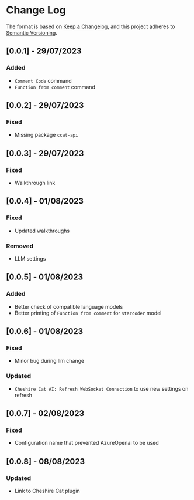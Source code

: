 # Change Log

The format is based on [Keep a Changelog](https://keepachangelog.com/en/1.0.0/),
and this project adheres to [Semantic Versioning](https://semver.org/spec/v2.0.0.html).

## [0.0.1] - 29/07/2023

### Added

- `Comment Code` command
- `Function from comment` command

## [0.0.2] - 29/07/2023

### Fixed

- Missing package `ccat-api`

## [0.0.3] - 29/07/2023

### Fixed

- Walkthrough link

## [0.0.4] - 01/08/2023

### Fixed

- Updated walkthroughs

### Removed

- LLM settings

## [0.0.5] - 01/08/2023

### Added

- Better check of compatible language models
- Better printing of `Function from comment` for `starcoder` model

## [0.0.6] - 01/08/2023

### Fixed

- Minor bug during llm change

### Updated

- `Cheshire Cat AI: Refresh WebSocket Connection` to use new settings on refresh

## [0.0.7] - 02/08/2023

### Fixed

- Configuration name that prevented AzureOpenai to be used

## [0.0.8] - 08/08/2023

### Updated

- Link to Cheshire Cat plugin